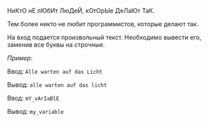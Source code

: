 НиКтО нЕ лЮбИт ЛюДеЙ, кОтОрЫе ДеЛаЮт ТаК.

Тем более никто не любит программистов, которые делают так.

На вход подается произвольный текст. Необходимо вывести его, заменив все буквы на строчные.

*Пример*:

Ввод: `Alle warten auf das Licht`

Вывод: `alle warten auf das licht`



Ввод: `mY_vArIaBlE`

Вывод: `my_variable`